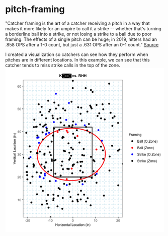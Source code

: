 # pitch-framing

"Catcher framing is the art of a catcher receiving a pitch in a way that makes it more likely for an umpire to call it a strike -- whether that's turning a borderline ball into a strike, or not losing a strike to a ball due to poor framing. The effects of a single pitch can be huge; in 2019, hitters had an .858 OPS after a 1-0 count, but just a .631 OPS after an 0-1 count." [Source](https://www.mlb.com/glossary/statcast/catcher-framing)

I created a visualization so catchers can see how they perform when pitches are in different locations. In this example, we can see that this catcher tends to miss strike calls in the top of the zone.
![framing_example](framing_example.png)
